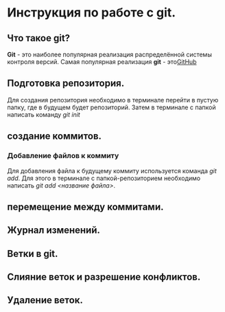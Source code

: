 # Инструкция по работе с git.

## Что такое  git?
**Git** - это наиболее популярная реализация распределённой системы контроля версий. Самая популярная реализация **git** - это[GitHub](https://github.com)
## Подготовка репозитория.
Для создания репозитория необходимо в терминале перейти в пустую папку, где в будущем будет репозиторий. Затем в терминале с папкой написать команду *git init* 
## создание коммитов.
###  Добавление файлов к коммиту
Для добавления файла к будущему коммиту используется команда *git add*. Для этого в терминале с папкой-репозиторием необходимо написать *git add <название файла>*. 
## перемещение между коммитами.

## Журнал изменений.

## Ветки в git.

## Слияние веток и разрешение конфликтов.

## Удаление веток. 

